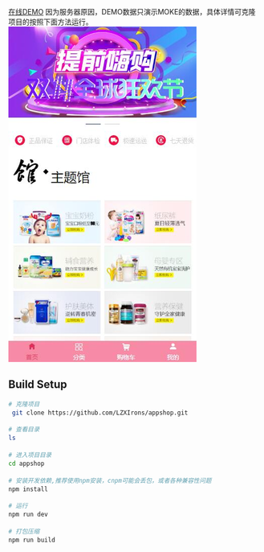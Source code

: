 

[在线DEMO](https://lzxirons.github.io/vue/)
因为服务器原因，DEMO数据只演示MOKE的数据，具体详情可克隆项目的按照下面方法运行。
![image](https://github.com/LZXIrons/appshop/raw/master/screenshots/首页.jpg)
## Build Setup

``` bash
# 克隆项目 
 git clone https://github.com/LZXIrons/appshop.git

# 查看目录
ls

# 进入项目目录
cd appshop

# 安装开发依赖,推荐使用npm安装，cnpm可能会丢包，或者各种兼容性问题
npm install

# 运行
npm run dev

# 打包压缩
npm run build
```

